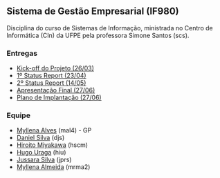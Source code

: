 ## Sistema de Gestão Empresarial (IF980)

Disciplina do curso de Sistemas de Informação, ministrada no Centro de Informática (CIn) da UFPE pela professora Simone Santos (scs). 

### Entregas
- [Kick-off do Projeto (26/03)](https://slides.com/myllenaalves/kickoff/fullscreen#)
- [1º Status Report (23/04)](https://slides.com/myllenaalves/kickoff-2/fullscreen#/)
- [2º Status Report (14/05)](https://slides.com/myllenaalvesdelima/kickoff-1/fullscreen/#/)
- [Apresentação Final (27/06)](https://github.com/jussararodrigues/4-periodo/blob/master/sge/Apresenta%C3%A7%C3%B5es/Apresenta%C3%A7%C3%A3o%20final.pdf)
- [Plano de Implantação (27/06)](https://github.com/jussararodrigues/4-periodo/blob/master/sge/Plano%20de%20Implanta%C3%A7%C3%A3o.pdf)

### Equipe

- [Myllena Alves](https://github.com/myllenaalves) (mal4) - GP
- [Daniel Silva](https://github.com/shirubadan) (djs)
- [Hiroito Miyakawa](https://github.com/hscm) (hscm)
- [Hugo Uraga](https://github.com/hugouraga) (hiu)
- [Jussara Silva](https://github.com/jussararodrigues) (jprs)
- [Myllena Almeida](https://github.com/MyllenaAlmeida) (mrma2)
